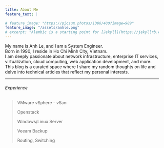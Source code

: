 ```yaml
---
title: About Me
feature_text: |
  
# feature_image: "https://picsum.photos/1300/400?image=989"
feature_image: "/assets/anhle.png"
# excerpt: "Alembic is a starting point for [Jekyll](https://jekyllrb.com/) projects. Rather than starting from scratch, this boilerplate is designed to get the ball rolling immediately. Install it, configure it, tweak it, push it."
---
```


My name is Anh Le, and I am a System Engineer.
<br>
Born in 1990, I reside in Ho Chi Minh City, Vietnam.
<br>
I am deeply passionate about network infrastructure, enterprise IT services, virtualization, cloud computing, web application development, and more.
<br>
This blog is a curated space where I share my random thoughts on life and delve into technical articles that reflect my personal interests.

---
###### Experience

> VMware vSphere - vSan
> 
> Openstack 
> 
> Windows/Linux Server
> 
> Veeam Backup
> 
> Routing, Switching
